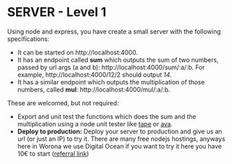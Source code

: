 # SERVER - Level 1

Using node and express, you have create a small server with the following specifications:

- It can be started on http://localhost:4000.
- It has an endpoint called **sum** which outputs the sum of two numbers, passed by url args (a and b): http://localhost:4000/sum/:a/:b. For example, http://localhost:4000/12/2 should output *14*.
- It has a similar endpoint which outputs the multiplication of those numbers, called **mul**: http://localhost:4000/mul/:a/:b.


These are welcomed, but not required:

- Export and unit test the functions which does the sum and the multiplication using a node unit tester like [tape](https://www.npmjs.com/package/tape) or [ava](https://www.npmjs.com/package/ava).
- **Deploy to production:**  Deploy your server to production and give us an url (or just an IP) to try it. There are many  free nodejs hostings, anyways here in Worona we use Digital Ocean if you want to try it here you have 10€ to start ([referral link](https://m.do.co/c/f355476b48bb))
